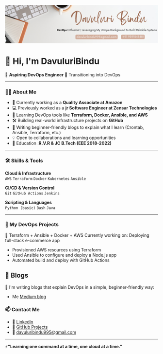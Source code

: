 <div align="center">
  <img src="git_Banner.png" alt="GitHub Banner" width="1000"/>
</div>

# 👋 Hi, I'm DavuluriBindu
🎯 **Aspiring DevOps Engineer** 
🌱 Transitioning into DevOps 

---

### 👨‍💻 About Me

- 💼 Currently working as a **Quality Associate at Amazon**
- 💻 Previously worked as a **jr Software Engineer at Zensar Technologies**
- 🌱 Learning DevOps tools like **Terraform, Docker, Ansible, and AWS**
- 🛠️ Building real-world infrastructure projects on **GitHub**
- 📘 Writing beginner-friendly blogs to explain what I learn (Crontab, Ansible, Terraform, etc.)
- 💡 Open to collaborations and learning opportunities
- 📖 Education :**R.V.R & JC  B.Tech (EEE 2018-2022)**

---

### 🛠️ Skills & Tools

**Cloud & Infrastructure**  
`AWS` `Terraform` `Docker` `Kubernetes` `Ansible`  

**CI/CD & Version Control**  
`Git` `GitHub Actions` `Jenkins`  

**Scripting & Languages**  
`Python (basic)` `Bash` `Java`  

---

### 🚧 My DevOps Projects
 🚀 Terraform + Ansible + Docker + AWS
 Currently working on: Deploying full-stack e-commerce app 
 - Provisioned AWS resources using Terraform  
- Used Ansible to configure and deploy a Node.js app  
- Automated build and deploy with GitHub Actions


## 📖 Blogs
📝 I'm writing blogs that explain DevOps in a simple, beginner-friendly way:
- Me [Medium blog](https://medium.com/@davuluribindu)


### 📫 Contact Me

- 🔗 [LinkedIn](https://www.linkedin.com/in/bindu-davuluri-875633190/)
- 🧰 [GitHub Projects](https://github.com/DavuluriBindu)
- 📧 davuluribindu995@gmail.com



---
⚡**"Learning one command at a time, one cloud at a time."**


